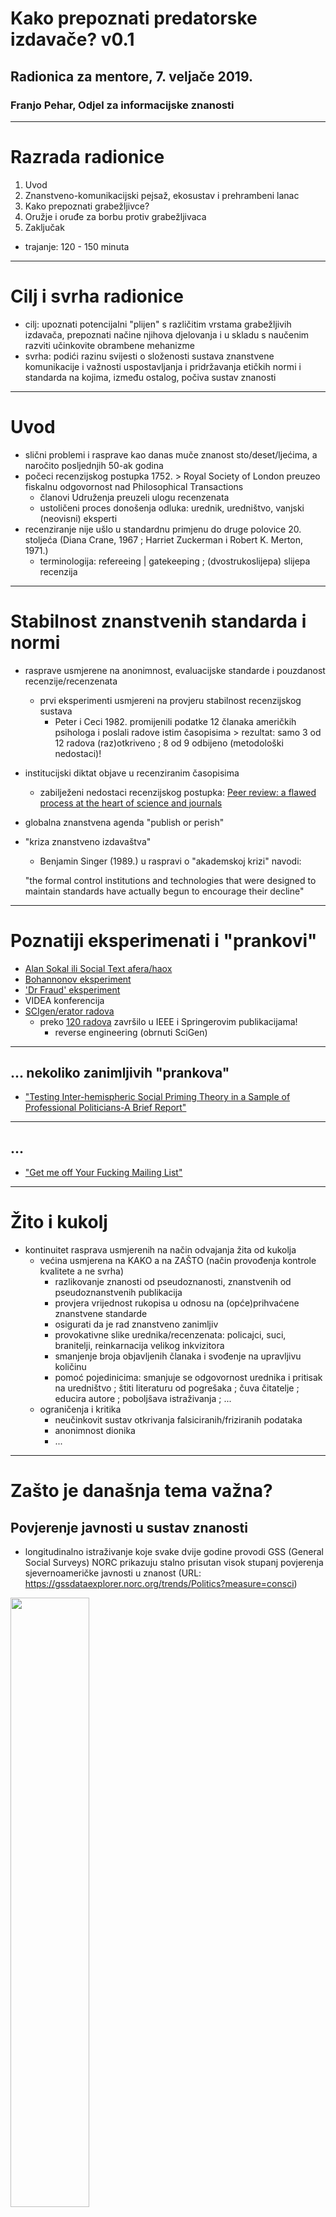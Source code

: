 # Kako prepoznati predatorske izdavače? v0.1

## Radionica za mentore, 7. veljače 2019.

### Franjo Pehar, Odjel za informacijske znanosti

---

# Razrada radionice

1. Uvod
2. Znanstveno-komunikacijski pejsaž, ekosustav i prehrambeni lanac
3. Kako prepoznati grabežljivce?
4. Oružje i oruđe za borbu protiv grabežljivaca
5. Zaključak

- trajanje: 120 - 150 minuta

---

# Cilj i svrha radionice

- cilj: upoznati potencijalni "plijen" s različitim vrstama grabežljivih izdavača, prepoznati načine njihova djelovanja i u skladu s naučenim razviti učinkovite obrambene mehanizme  
- svrha: podići razinu svijesti o složenosti sustava znanstvene komunikacije i važnosti uspostavljanja i pridržavanja etičkih normi i standarda na kojima, između ostalog, počiva sustav znanosti

---

# Uvod

- slični problemi i rasprave kao danas muče znanost sto/deset/ljećima, a naročito posljednjih 50-ak godina
- počeci recenzijskog postupka 1752. > Royal Society of London preuzeo fiskalnu odgovornost nad Philosophical Transactions
  - članovi Udruženja preuzeli ulogu recenzenata
  - ustoličeni proces donošenja odluka: urednik, uredništvo, vanjski (neovisni) eksperti
- recenziranje nije ušlo u standardnu primjenu do druge polovice 20. stoljeća (Diana Crane, 1967 ; Harriet Zuckerman i Robert K. Merton, 1971.)
  - terminologija: refereeing | gatekeeping ; (dvostrukoslijepa) slijepa recenzija

---

# Stabilnost znanstvenih standarda i normi

- rasprave usmjerene na anonimnost, evaluacijske standarde i pouzdanost recenzije/recenzenata
  - prvi eksperimenti usmjereni na provjeru stabilnost recenzijskog sustava
    - Peter i Ceci 1982. promijenili podatke 12 članaka američkih psihologa i poslali radove istim časopisima > rezultat: samo 3 od 12 radova (raz)otkriveno ; 8 od 9 odbijeno (metodološki nedostaci)!
- institucijski diktat objave u recenziranim časopisima
  - zabilježeni nedostaci recenzijskog postupka: [Peer review: a flawed process at the heart of science and journals](https://www.ncbi.nlm.nih.gov/pmc/articles/PMC1420798/)
- globalna znanstvena agenda "publish or perish"
- "kriza znanstveno izdavaštva"
  - Benjamin Singer (1989.) u raspravi o "akademskoj krizi" navodi: 
  
  "the formal control institutions and technologies that were designed to maintain standards have actually begun to encourage their decline"

---
# Poznatiji eksperimenati i "prankovi"

- [Alan Sokal ili Social Text afera/haox](https://en.wikipedia.org/wiki/Sokal_affair)
- [Bohannonov eksperiment](https://en.wikipedia.org/wiki/John_Bohannon)
- ['Dr Fraud' eksperiment](https://www.nature.com/news/predatory-journals-recruit-fake-editor-1.21662)
- VIDEA konferencija 
- [SCIgen/erator radova](https://pdos.csail.mit.edu/archive/scigen/)
  - preko [120 radova](https://en.wikipedia.org/wiki/Predatory_open-access_publishing) završilo u IEEE i Springerovim publikacijama!
    - reverse engineering (obrnuti SciGen)

---
## ... nekoliko zanimljivih "prankova"

- ["Testing Inter-hemispheric Social Priming Theory in a Sample of Professional Politicians-A Brief Report"](03_primjeri_radova/Gerry+Jay+Louis+hoax+paper.pdf)

---

## ...

- ["Get me off Your Fucking Mailing List"](03_primjeri_radova/remove.pdf)

---

# Žito i kukolj

- kontinuitet rasprava usmjerenih na način odvajanja žita od kukolja
  - većina usmjerena na KAKO a na ZAŠTO (način provođenja kontrole kvalitete a ne svrha)
    - razlikovanje znanosti od pseudoznanosti, znanstvenih od pseudoznanstvenih publikacija
    - provjera vrijednost rukopisa u odnosu na (opće)prihvaćene znanstvene standarde
    - osigurati da je rad znanstveno zanimljiv
    - provokativne slike urednika/recenzenata: policajci, suci, branitelji, reinkarnacija velikog inkvizitora
    - smanjenje broja objavljenih članaka i svođenje na upravljivu količinu
    - pomoć pojedinicima: smanjuje se odgovornost urednika i pritisak na uredništvo ; štiti literaturu od pogrešaka ; čuva čitatelje ; educira autore ; poboljšava istraživanja ; ...
  - ograničenja i kritika
    - neučinkovit sustav otkrivanja falsiciranih/friziranih podataka
    - anonimnost dionika
    - ...

---

# Zašto je današnja tema važna?

## Povjerenje javnosti u sustav znanosti

- longitudinalno istraživanje koje svake dvije godine provodi GSS (General Social Surveys) NORC prikazuju stalno prisutan visok stupanj povjerenja sjevernoameričke javnosti u znanost
(URL: https://gssdataexplorer.norc.org/trends/Politics?measure=consci)

<img src="01_slike/confidence-US-science.png" width="50%">

- sustav znanost i znanstvene komunikacije su ljudske institucije, a samim tim i društene i političke (okvir unutar kojeg treba promatrati i istraživati sve procese i aktivnosti!)

---
# Predatorsko izdavaštvo

Otvaramo sezonu lova na grabežljivce! 

  "grabežljivac, mesožderna životinja koja se nalazi na vrhu ili pri vrhu prehrambenoga lanca. Kada grabežljivac i plijen duže vrijeme žive u istom **ekosustavu**, plijen se navikne na prisutnost grabežljivca. Ubijajući najslabije jedinke grabežljivac, naime, pomaže u održanju kakvoće populacije plijena. Vrhunski je grabežljivac (engl. top predator) životinja koja više nema prirodnog neprijatelja, npr. lav, tigar, vuk, ris" (URL: http://www.enciklopedija.hr/natuknica.aspx?id=22919)

---

# Pojava predatorskog izdavaštva: kontekst

- ekosustav: znanost
- aktivnost: znanstvena komunikacija, odnosno zadnja faza znanstveno-istraživačkog rada [^1]
- dionici: autori, čitatelji (znanstvenici/javnost), izdavači (urednici, lektori, korektori), recenzenti, "startupovi", ...
- izazov trenutka: disruptivni procesi izazvani tehnološkim napretkom utjecali na transformaciju tradicionalnog sustava znanstvene komunikacije
  - sustav koji je trebao polučiti najveću izravnu korist od teh. napretka suočen s "nepremostivim" izazovima
  - najugroženiji: kontrola kvalitete, provjera vjerodostojnosti i izvornosti
- analogija s prirodnim svijetom samo djelomično funkcionira u pogledu ponašanja dionika (predatora/plijena), ali ne i u pogledu prirodne selekcije i ravnoteže (ishodi više nalik svijetu (mikr)oorganizama > bakterije, virusi, paraziti)

[^1]:   *veliki problem: znanstvena komunikacija se (pre)često analizira odvojeno od znanstvenih politika, društvenih struktura i mreža te ostalih faza znanstveno-istraživačkog rada*

---

# Pojava predatorskog izdavaštva: placenta ili ferment 

1. mnogobrojni nedostaci tradicionalnog znanstveno-komunikacijskog lanca
  - uređivačka politika
    - dugačak period od predaje do objave rada
    - protežiranje autora s "globalnog sjevera"
      - 1/4 svjetskog stanovništva, 4/5 prihoda od industrijske proizvodnje 
  - recenzijski postupak
    - dugotrajan i netransparentan postupak
    - bez alternative > neznatna poboljšanja i primjeri dobre prakse više kao iznimka
  - "publish or perish" ili diktat objave
2. razvoj i dostupnog tehnologije brze pripreme, objave i distribucije sadržaja
3. Pojava i razvoj OTVORENOG PRISTUPA (OA)
  * novi poslovni modeli (*gratis, libre, zeleni put, zlatni put, platinasti ili dijamantni, hibridni* ...)

---

## Naplaćivanje objave u OA časopisima
- razne publikacije (časopisi/konferencije/zbirna djela/knjige) naplaćuju autorima tzv. ‘Article Processing Charges’ (APC)
- 2.900 USD za PLoS Biology
- 2.250 USD za PLoS Genetics
- 1.350 USD za PLoS One*

*PLoS One objavljuje dnevno cca 100 članaka!


### Predatori namirisali mogućnost enormne zarade

- ali i svi veći (tradicionalni) izdavači OA znanstvenih časopisa!

---

# Terminologija

- "predatory publishing" skovao [Jeffrey Beall](https://en.wikipedia.org/wiki/Jeffrey_Beall) (->)
  - analogija:  ["predatory journal"](https://en.wikipedia.org/wiki/Predatory_open-access_publishing)
  - ostali pojmovi u upotrebi: 
    - fake journal | illegitimate journals | deceptive journals | "dark” journals | journals operating in bad faith ...
    - junk conferences | spamferences | bogus conferences | fake conferences ...
    - vanity books ... *
- brojni pojmovi dodatno utječu na zbunjenost znanstvenika i ostalih dionika
- problem: pojednostavljena binarna klasifikacija znanstveno-komunikacijskog okoliša na **PREDATORE** i **NEPREDATORE**
   - potreba za razlučivanjem publikacija **"niske kvalitete"** od ponašanja koje ciljano **zanemaruje i krši** uspostavljene znanstvene norme i standarde

* [primjer LAP LAMBERT](http://www.slate.com/articles/technology/future_tense/2014/03/lap_lambert_academic_publishing_my_trip_to_a_print_content_farm.single.html?via=gdpr-consent)

---

# Definicije

- Predatorski časopis je [...]
- Predatorska konferencije je [...]
- Predatorski izdavač je [...]

**Postojeće strukture onemogućuju jednoznačno određenje "predatora"!** - naslućivanje, pretpostavljanje, nagađanje, ...

### Pedeset nijansi sive predatorskog izdavaštva 
  
  "a grey zone where it is difficult to decide whether or not a publisher is predatory, particularly for newcomers for whom there is still a lack of evidence."
  
---

# Predatorski izdavači/časopisi

Neka obilježja: 

- izdavači koji objavljuju OA časopise upitne kvalitete
- autori plaćaju objavljivanje radova
- slabašna ili nepostojeća recenzija – prihvaćaju sve radove uz uvjet plaćanja objave
- nepostojeći ili lažni glavni urednik ili urednički odbor
- uz imena urednika, recenzenata i sl. nema podataka o njihovom akademskom statusu (lažni status/afilijacija)
- više časopisa ima isti urednički odbor
- izdavač u isto vrijeme pokreće izdavanje velikog broja časopisa
- naslov časopisa nema veze sa sadržajem koji objavljuje ; široko postavljeni naslovi (npr. *Journal of Science/s*)
- nelogičnosti u naslovu časopisa (npr. Canadian journal..., a nema veze s Kanadom)
- lažni IF (impact factor) ili podatak o indeksiranosti u relevantnim bazama podataka
- izdavač šalje spam mailove (s pozivima za objavljivanje radova, pozivima za recenzente, gostujuće urednike i sl.)
- ... "kreativna industrija", "režu" gdje smo "najtanji"

---

# Predatorske konferencije

- konferencije kojoj je jedini motiv laka i brza zarada
- često "surađuju" s predatorskim časopisima (npr. https://www.omicsonline.org)

Neka obilježja (pogledati [video](https://www.ardmediathek.de/ard/player/Y3JpZDovL2Rhc2Vyc3RlLmRlL3JlcG9ydGFnZSBfIGRva3VtZW50YXRpb24gaW0gZXJzdGVuL2U1ODIzNWJkLWU2MzQtNDExNC05ZjgwLTNlMDQ0YTJmZWExMw/)): 

- obično vrlo široko definirana tematika koju pokriva
- atraktivna lokacija (grad) ; zvučni hoteli (u pravilu manje dvorane)
- visoka kotizacija
- nedostatak akademske afilijacije
- predatorska marketinška taktika
- nepostojeći dokazi kontrole kvalitete

---

# Odabrani primjeri

## Krađa identiteta etabliranih časopisa

[**Izvorna publikacija**](http://www.landesmuseum.ktn.gv.at/210226w_DE.htm?seite=15)

---

## Krađa identiteta etabliranih časopisa

[**Surogat**](http://www.multidisciplinarywulfenia.org/index.html)

---

## Oteti identiteti ...

Izvornik: Časopis *Jökull: Journal of Earth Sciences* (ISSN 0449-0576)> http://jokulljournal.is
Surogat: http://jokulljournal.com


---
## Lažno predstavljanje 

[Lažni članovi uredništva, Impact Factor](https://www.academicresearchjournals.org/IJEBM/Index.htm) ...


---

## Lažirani podaci i rezultati

[Lovci u mutnom, prevaranti, hohštapleri](https://www.tandfonline.com/doi/abs/10.4161/onci.25769) ...
- slučaj [Davida Noakesa](https://en.wikipedia.org/wiki/David_Noakes) i GcMAF 
  - https://www.ncbi.nlm.nih.gov/pmc/articles/PMC3812199

---
## Hiperprodukacija i fabriciranje knjiga

- karijeristi ...
- slučaj [Wadima Strielkowskog](razno/predatory-publishing.pdf)

- https://www.amazon.com/Sam-Vaknin/e/B000APLOFK

- obično Google pretraživanje: ["Sam Vaknin" + journal editor](https://www.google.com/search?client=safari&rls=en&q=%22Sam+Vaknin%22+journal+editor&ie=UTF-8&oe=UTF-8)

1. odvodi nas do ["El Dorada"](http://innovationinfo.org/index.php/journal/Editor_in_Chief/Dr-Sam-Vaknin)
2. [i još zanimljivijih rezultata](https://groups.google.com/forum/#!msg/narcissistic-personality-disorder/-yAlT779G3o/sJgRvHGrAgAJ) 
---

## Publikacijske farme
- https://www.omicsonline.org
- https://asclepiusopen.com
- http://gslpublishers.org/index.php
- https://innovationinfo.org

[Provjera domene pomoću WHOIS metode](https://whois.icann.org/en/lookup?name=asclepiusopen.com)

---

## Konferencijske farme
- izravno povezani s predatorskim izdavačima (časopisa)
  - https://www.conferenceseries.com
  - http://meconferences.com
  - https://www.heartconferences.com

[WHOIS?](https://whois.icann.org/en/lookup?name=www.heartconferences.com) 

Registrant Contact<br/>
Name: GDPR Masked<br/>
Organization: GDPR Masked<br/>
Mailing Address: GDPR Masked GDPR Masked GDPR Masked, GDPR Masked GDPR Masked 00000 GDPR Masked<br/>
Phone: +0.00000000<br/>
Ext:<br/>
Fax:<br/>
Fax Ext:<br/>
Email:gdpr-masking@**gdpr-masked.com**<br/>

---
# Oružje i oruđe za borbu protiv grabežljivaca

### Objavljeni popisi grabežljivaca > "Index Librorum Prohibitorum"

Najpoznatiji Beallov popis predatorskih izdavača (2008-2017)
- ukazao na brojne probleme > (ne)opravdano na udaru žestokih kritika i prijetnji tužbama
- https://beallslist.weebly.com

---
# Ostali popisi 

### Cabellov crni i bijeli popis

- [popis kriterija](https://www2.cabells.com/blacklist-criteria) u [XLS-u](cabellovi_kriteriji.xlsx): Integrity, Peer Review, Website, Publication Practices, Indexing & Metrics, Fees, Access & Copyright, Business Practices > iskorak u odnosu na Beallov popis, ali ...
  - lovina postala lovac
  - problem *false negatives* vs *false positives* > logički gledano skup nikada ne može biti potpun!

### Pristup popisu vrijedi do 11. veljače 2019. > https://www2.cabells.com (korisničko ime i šifra povezani s kraticom naše institucije - sva velika slova!)

---

# Alternativa postojećim popisima

- znanstveni (provjereni) kriteriji, (složeniji) bodovni sustav, ponderiranje kriterija i sl.

- [Journal Evaluation Tool](razno/JournalEvaluationTool.pdf)
- [Predatory Score](razno/predatory_score.pdf)
- ...


---

# Ostala dostupna pomagala

- računalna forenzika
  - WHOIS (provjera vlasnika domena)
  - Google Maps (provjera fizičkih adresa)
- pretraživanje weba (primjer [Sam Vakinin](https://www.google.com/search?client=safari&rls=en&q=%22Sam+Vaknin%22+journal+editor&ie=UTF-8&oe=UTF-8))
- pretraživanje baza podataka
  - selektivne, opće (provjera deklarirane indeskiranost/citiranosti)
  - JCR, Scimago ... (provjera deklariranih metričkih vrijednosti)
- https://retractionwatch.com
  - slučaj Springera iz 2014. ukazuje da i renomirani izdavači imaju problem s osiguravanjem kvalitete i vjerodostojnosti objavljenih radova (https://paperpile.com/blog/springer-fake-papers/)
- provjera zaglavlja (spam) e-pošte (preusmjeravanje, skrivanje pravog identiteta ...)
- [...]
---

# Najbolji "lijek" => podizanje razine svijesti

- poznavanje znanstvenog ekosustava i ključnih (su)dionika u vlastitom području, polju, grani, domeni/specijalizaciji
- razgovor i savjetovanje s (iskusnijim) kolegama
- beskompromisno pridržavanje visokih normi i standarda vlastite znanstvene produkcije
- postavljanje letvice iznad razine pragme
  - npr. odabrati tri ciljna časopisa (vrh, sredina, niži srednji ili viši donji prag)
  - ovisno o odluci uredništva ili preporuci recenzenata ispraviti rad ili poslati u drugi časopis ...

---

# Sublimirano u: Think - Check - Submit

- https://thinkchecksubmit.org

---

# Umjesto zaključka

### Jedna životna priča

- pseudoznanost i lažni podaci nanose izravnu štetu znanosti i umanjuju povjerenje u rezultate znanstveno-istraživačkog rada

- video koji doista vrijedi pogledati: 
https://www.ardmediathek.de/ard/player/Y3JpZDovL2Rhc2Vyc3RlLmRlL3JlcG9ydGFnZSBfIGRva3VtZW50YXRpb24gaW0gZXJzdGVuL2U1ODIzNWJkLWU2MzQtNDExNC05ZjgwLTNlMDQ0YTJmZWExMw/

---

# Zadatak

1. Na temelju [priloženih kriterija](../cabellovi_kriteriji.xlsx) vrednujte sljedeće časopise:

  * http://www.eajournals.org/journals/international-journal-of-asian-history-culture-and-tradition-ijahct/
  * http://www.macrothink.org/journal/index.php/ijch
  * http://acascipub.com/International%20Journal%20of%20History%20and%20Culture/International%20Journal%20of%20History%20and%20Culture.php
  * http://5thpublisher.com/index.php/jaht
  * http://www.scholink.org/ojs/index.php/jrph
  * http://www.academicresearchjournals.org/ARJPC/Index.htm
  * http://gslpublishers.org/journals/index.php?title=gsl-journal-of-business-management-and-administration-affairs
  * https://juniperpublishers.com/ofoaj/
  * https://www.bioinfopublication.org/journal.php?opt=azjou&jouid=BPJ0000210
  * http://www.eajournals.org/journals/international-journal-sociology-anthropology-research-ijsar/
  * https://www.arcjournals.org/international-journal-of-research-in-sociology-and-anthropology
  * http://ambitjournals.org/ajgrp
  * https://www.sryahwapublications.com/annals-of-geographical-studies/
  * http://didacticjournals.org/djgrp/index.php
  * https://www.arcjournals.org/international-journal-of-research-in-geography
  * http://www.sciepub.com/journal/SEG
  * https://premierpublishers.org/irjcp
  * http://www.amitdeliberativeresearch.com/2017/01/19/international-journal-of-relevant-derive-2/
  * https://www.arcjournals.org/international-journal-of-media-journalism-and-mass-communications



